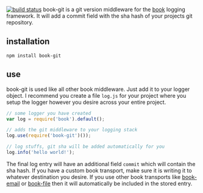 [![build status](https://secure.travis-ci.org/shtylman/node-book-git.png)](http://travis-ci.org/shtylman/node-book-git)
book-git is a git version middleware for the [book](https://github.com/shtylman/node-book) logging framework. It will add a commit field with the sha hash of your projects git repository.

## installation ##

```
npm install book-git
```

## use ##

book-git is used like all other book middleware. Just add it to your logger object. I recommend you create a file ```log.js``` for your project where you setup the logger however you desire across your entire project.

```javascript
// some logger you have created
var log = require('book').default();

// adds the git middleware to your logging stack
log.use(require('book-git')());

// log stuffs, git sha will be added automatically for you
log.info('hello world!');
```

The final log entry will have an additional field ```commit``` which will contain the sha hash. If you have a custom book transport, make sure it is writing it to whatever destination you desire. If you use other book transports like [book-email](https://github.com/shtylman/node-book-email) or [book-file](https://github.com/shtylman/node-book-file) then it will automatically be included in the stored entry.

